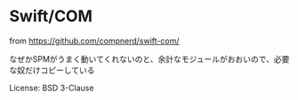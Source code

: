 # Swift/COM

from https://github.com/compnerd/swift-com/

なぜかSPMがうまく動いてくれないのと、余計なモジュールがおおいので、必要な奴だけコピーしている

License: BSD 3-Clause